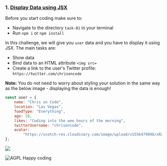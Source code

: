 ### 1. [Display Data using JSX](https://www.robinwieruch.de/react-pass-props-to-component)

Before you start coding make sure to:

- Navigate to the directory `task-01` in your terminal
- Run `npm i` or `npm install`

In this challenge, we will give you `user` data and you have to display it using JSX. The main tasks are:

- Show data
- Bind data to an HTML attribute `<img src=`
- Create a link to the user's Twitter profile: `https://twitter.com/chrisoncode`

**Note:** You do not need to worry about styling your solution in the same way as the below image - displaying the data is enough!

```js
const user = {
	name: "Chris on Code",
	location: "Las Vegas",
	foodType: "Everything",
	age: 28,
	likes: "Coding into the wee hours of the morning",
	twitterUsername: "chrisoncode",
	avatar:
		"https://scotch-res.cloudinary.com/image/upload/v1556479698/xRZsnhr0_400x400_cpyg2t.png",
};
```

![](https://scotch-res.cloudinary.com/image/upload/dpr_1,w_700,q_auto:good,f_auto/v1557347114/ngnf9bhkbvrh4hmfydse.png)

![AGPL Happy coding](https://img.shields.io/badge/Happy_coding-</>-blue.svg)
